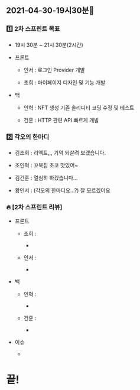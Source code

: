 ## 2021-04-30-19시30분🌟

### 1️⃣ 2차 스프린트 목표

* 19시 30분 ~ 21시 30분(2시간)

* 프론트

    * 인서 : 로그인 Provider 개발

    * 초희 : 마이페이지 디자인 및 기능 개발

* 백

    * 인혁 : NFT 생성 기존 솔리디티 코딩 수정 및 테스트

    * 건훈 : HTTP 관련 API 빠르게 개발

### 2️⃣ 각오의 한마디

* 김초희 : 리엑트,,, 기억 되살려 보겠습니다.

* 조인혁 : 꼬북칩 초코 맛있어~

* 김건훈 : 열심히 하겠습니다...

* 황인서 : (각오의 한마디요...?) 잘 모르겠어요

### 🔥 [2차 스프린트 리뷰]

* 프론트

    * 초희 : 

        * 

    * 인서 : 

        * 

* 백

    * 인혁 : 

        * 

    * 건훈 : 

        * 

* 이슈

    * 

# 끝!